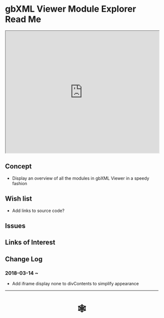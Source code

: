 <span style=display:none; >[You are now in a GitHub source code view - click this link to view Read Me file as a web page](http://www.ladybug.tools/spider/index.html#gbxml-viewer/r12/gv-exp/README.md "View file as a web page." ) </span>

# gbXML Viewer Module Explorer Read Me


<iframe class=iframeReadMe src=http://www.ladybug.tools/spider/gbxml-viewer/r12/gv-exp/gv-exp.html width=100% height=400px >Iframes are not displayed on github.com</iframe>



## Concept

* Display an overview of all the modules in gbXML Viewer in a speedy fashion


## Wish list

* Add links to source code?


## Issues



## Links of Interest



## Change Log

### 2018-03-14 ~

* Add iframe display none to divContents to simplify appearance


***

# <center title="hello!" ><a href=javascript:window.scrollTo(0,0); style=text-decoration:none; > &#x1f578; </a></center>



